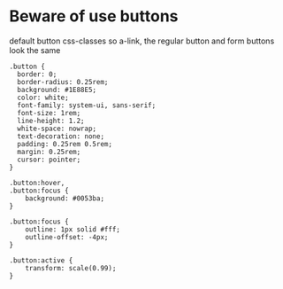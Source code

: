 # Beware of use buttons

default button css-classes so a-link, the regular button and form buttons look the same

```
.button {
  border: 0;
  border-radius: 0.25rem;
  background: #1E88E5;
  color: white;
  font-family: system-ui, sans-serif;
  font-size: 1rem;
  line-height: 1.2;
  white-space: nowrap;
  text-decoration: none;
  padding: 0.25rem 0.5rem;
  margin: 0.25rem;
  cursor: pointer;
}

.button:hover,
.button:focus {
    background: #0053ba;
}

.button:focus {
    outline: 1px solid #fff;
    outline-offset: -4px;
}

.button:active {
    transform: scale(0.99);
}

```
